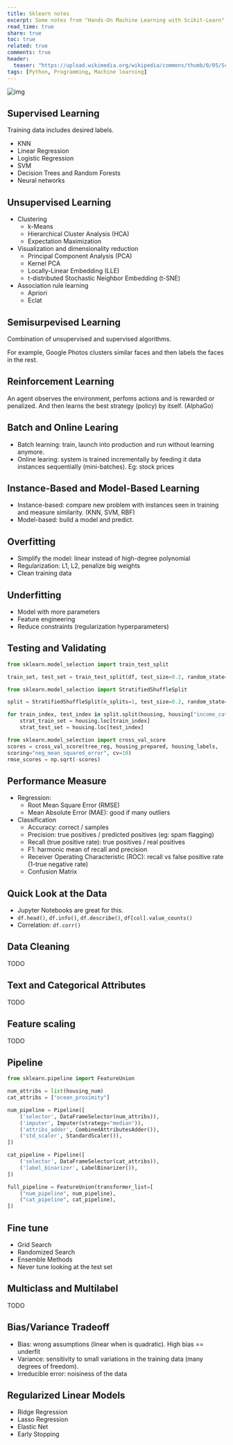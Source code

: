 ```yaml
---
title: Sklearn notes
excerpt: Some notes from "Hands-On Machine Learning with Scikit-Learn"
read_time: true
share: true
toc: true
related: true
comments: true
header:
  teaser: "https://upload.wikimedia.org/wikipedia/commons/thumb/0/05/Scikit_learn_logo_small.svg/1200px-Scikit_learn_logo_small.svg.png"
tags: [Python, Programming, Machine learning]
---
```


![img](https://upload.wikimedia.org/wikipedia/commons/thumb/0/05/Scikit_learn_logo_small.svg/1200px-Scikit_learn_logo_small.svg.png)

## Supervised Learning

Training data includes desired labels.

- KNN
- Linear Regression
- Logistic Regression
- SVM
- Decision Trees and Random Forests
- Neural networks

## Unsupervised Learning

- Clustering
  - k-Means
  - Hierarchical Cluster Analysis (HCA)
  - Expectation Maximization
- Visualization and dimensionality reduction
  - Principal Component Analysis (PCA)
  - Kernel PCA
  - Locally-Linear Embedding (LLE)
  - t-distributed Stochastic Neighbor Embedding (t-SNE)
- Association rule learning
  - Apriori
  - Eclat

## Semisurpevised Learning

Combination of unsupervised and supervised algorithms.

For example, Google Photos clusters similar faces and then labels the faces in the rest.

## Reinforcement Learning

An agent observes the environment, perfoms actions and is rewarded or penalized. And then learns the best strategy (policy) by itself. (AlphaGo)

## Batch and Online Learing

- Batch learning: train, launch into production and run without learning anymore.
- Online learing: system is trained incrementally by feeding it data instances sequentially (mini-batches). Eg: stock prices

## Instance-Based and Model-Based Learning

- Instance-based: compare new problem with instances seen in training and measure similarity. (KNN, SVM, RBF)
- Model-based: build a model and predict.

## Overfitting

- Simplify the model: linear instead of high-degree polynomial
- Regularization: L1, L2, penalize big weights
- Clean training data

## Underfitting

- Model with more parameters
- Feature engineering
- Reduce constraints (regularization hyperparameters)

## Testing and Validating

```python
from sklearn.model_selection import train_test_split

train_set, test_set = train_test_split(df, test_size=0.2, random_state=42)
```

```python
from sklearn.model_selection import StratifiedShuffleSplit

split = StratifiedShuffleSplit(n_splits=1, test_size=0.2, random_state=42)

for train_index, test_index in split.split(housing, housing["income_cat"]):
    strat_train_set = housing.loc[train_index]
    strat_test_set = housing.loc[test_index]
```

```python
from sklearn.model_selection import cross_val_score
scores = cross_val_score(tree_reg, housing_prepared, housing_labels,
scoring="neg_mean_squared_error", cv=10)
rmse_scores = np.sqrt(-scores)
```

## Performance Measure

- Regression:
  - Root Mean Square Error (RMSE)
  - Mean Absolute Error (MAE): good if many outliers
- Classification
  - Accuracy: correct / samples
  - Precision: true positives / predicted positives (eg: spam flagging)
  - Recall (true positive rate): true positives / real positives
  - F1: harmonic mean of recall and precision
  - Receiver Operating Characteristic (ROC): recall vs false positive rate (1-true negative rate)
  - Confusion Matrix

## Quick Look at the Data

- Jupyter Notebooks are great for this.
- `df.head()`, `df.info()`, `df.describe()`, `df[col].value_counts()`
- Correlation: `df.corr()`

## Data Cleaning

TODO

## Text and Categorical Attributes

TODO

## Feature scaling

TODO

## Pipeline

```python
from sklearn.pipeline import FeatureUnion

num_attribs = list(housing_num)
cat_attribs = ["ocean_proximity"]

num_pipeline = Pipeline([
    ('selector', DataFrameSelector(num_attribs)),
    ('imputer', Imputer(strategy="median")),
    ('attribs_adder', CombinedAttributesAdder()),
    ('std_scaler', StandardScaler()),
])

cat_pipeline = Pipeline([
    ('selector', DataFrameSelector(cat_attribs)),
    ('label_binarizer', LabelBinarizer()),
])

full_pipeline = FeatureUnion(transformer_list=[
    ("num_pipeline", num_pipeline),
    ("cat_pipeline", cat_pipeline),
])
```

## Fine tune

- Grid Search
- Randomized Search
- Ensemble Methods
- Never tune looking at the test set

## Multiclass and Multilabel

TODO

## Bias/Variance Tradeoff

- Bias: wrong assumptions (linear when is quadratic). High bias == underfit
- Variance: sensitivity to small variations in the training data (many degrees of freedom).
- Irreducible error: noisiness of the data

## Regularized Linear Models

- Ridge Regression
- Lasso Regression
- Elastic Net
- Early Stopping
